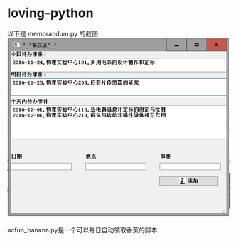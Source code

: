# loving-python
以下是  memorandum.py 的截图
![image](https://github.com/IWANABETHATGUY/loving-python/blob/master/screenshots/%E6%97%A0%E6%A0%87%E9%A2%98.png)


acfun_banana.py是一个可以每日自动领取香蕉的脚本
